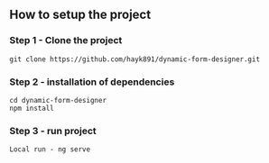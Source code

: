 ## How to setup the project

### Step 1 - Clone the project
```
git clone https://github.com/hayk891/dynamic-form-designer.git
```

### Step 2 - installation of dependencies

```
cd dynamic-form-designer
npm install
```


### Step 3 - run project

```
Local run - ng serve
```


